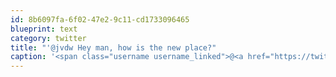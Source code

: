 ```yaml
---
id: 8b6097fa-6f02-47e2-9c11-cd1733096465
blueprint: text
category: twitter
title: "'@jvdw Hey man, how is the new place?"
caption: '<span class="username username_linked">@<a href="https://twitter.com/jvdw" title="John van der Woude">jvdw</a></span> Hey man, how is the new place?'
---
```

